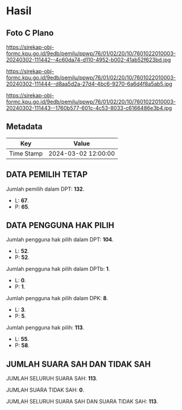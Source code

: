 # Hasil

## Foto C Plano

https://sirekap-obj-formc.kpu.go.id/9edb/pemilu/ppwp/76/01/02/20/10/7601022010003-20240302-111442--4c60da74-d110-4952-b002-41ab52f623bd.jpg

https://sirekap-obj-formc.kpu.go.id/9edb/pemilu/ppwp/76/01/02/20/10/7601022010003-20240302-111444--d8aa5d2a-27d4-4bc6-9270-6a6d4f8a5ab5.jpg

https://sirekap-obj-formc.kpu.go.id/9edb/pemilu/ppwp/76/01/02/20/10/7601022010003-20240302-111443--1760b577-601c-4c53-8033-c6166486e3b4.jpg


## Metadata

| Key        | Value               |
| ---------- | ------------------- |
| Time Stamp | 2024-03-02 12:00:00 |


## DATA PEMILIH TETAP

Jumlah pemilih dalam DPT: **132**.
 * L: **67**.
 * P: **65**.

## DATA PENGGUNA HAK PILIH

Jumlah pengguna hak pilih dalam DPT: **104**.
 * L: **52**.
 * P: **52**.

Jumlah pengguna hak pilih dalam DPTb: **1**.
 * L: **0**.
 * P: **1**.

Jumlah pengguna hak pilih dalam DPK: **8**.
 * L: **3**.
 * P: **5**.

Jumlah pengguna hak pilih: **113**.
 * L: **55**.
 * P: **58**.

## JUMLAH SUARA SAH DAN TIDAK SAH

JUMLAH SELURUH SUARA SAH: **113**.

JUMLAH SUARA TIDAK SAH: **0**.

JUMLAH SELURUH SUARA SAH DAN SUARA TIDAK SAH: **113**.


